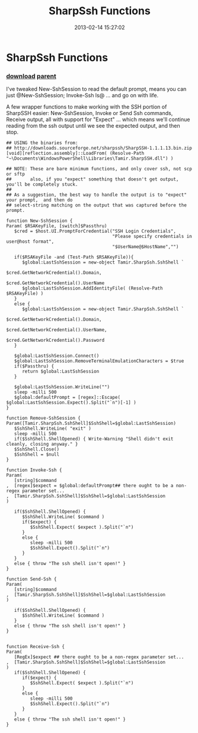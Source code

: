 ﻿---
pid:            3948
parent:         1010
children:       
poster:         Enter your zip code here
title:          SharpSsh Functions
date:           2013-02-14 15:27:02
description:    I've tweaked New-SshSession to read the default prompt, means you can just @New-SshSession; Invoke-Ssh ls@ ... and go on with life.

A few wrapper functions to make working with the SSH portion of SharpSSH easier: New-SshSession, Invoke or Send Ssh commands, Receive output, all with support for "Expect" ... which means we'll continue reading from the ssh output until we see the expected output, and then stop.
format:         posh
---

# SharpSsh Functions

### [download](3948.ps1) [parent](1010.md) 

I've tweaked New-SshSession to read the default prompt, means you can just @New-SshSession; Invoke-Ssh ls@ ... and go on with life.

A few wrapper functions to make working with the SSH portion of SharpSSH easier: New-SshSession, Invoke or Send Ssh commands, Receive output, all with support for "Expect" ... which means we'll continue reading from the ssh output until we see the expected output, and then stop.

```posh
## USING the binaries from:
## http://downloads.sourceforge.net/sharpssh/SharpSSH-1.1.1.13.bin.zip
[void][reflection.assembly]::LoadFrom( (Resolve-Path "~\Documents\WindowsPowerShell\Libraries\Tamir.SharpSSH.dll") )

## NOTE: These are bare minimum functions, and only cover ssh, not scp or sftp
##       also, if you "expect" something that doesn't get output, you'll be completely stuck.
##
## As a suggestion, the best way to handle the output is to "expect" your prompt,  and then do 
## select-string matching on the output that was captured before the prompt.

function New-SshSession {
Param( $RSAKeyFile, [switch]$Passthru)
   $cred = $host.UI.PromptForCredential("SSH Login Credentials",
                                        "Please specify credentials in user@host format",
                                        "$UserName@$HostName","")
                                           
   if($RSAKeyFile -and (Test-Path $RSAKeyFile)){
      $global:LastSshSession = new-object Tamir.SharpSsh.SshShell `
                                          $cred.GetNetworkCredential().Domain, 
                                          $cred.GetNetworkCredential().UserName
      $global:LastSshSession.AddIdentityFile( (Resolve-Path $RSAKeyFile) )
   }
   else {
      $global:LastSshSession = new-object Tamir.SharpSsh.SshShell `
                                          $cred.GetNetworkCredential().Domain, 
                                          $cred.GetNetworkCredential().UserName,
                                          $cred.GetNetworkCredential().Password
   }

   $global:LastSshSession.Connect()
   $global:LastSshSession.RemoveTerminalEmulationCharacters = $true
   if($Passthru) {
      return $global:LastSshSession
   }
   
   $global:LastSshSession.WriteLine("")
   sleep -milli 500
   $global:defaultPrompt = [regex]::Escape( $global:LastSshSession.Expect().Split("`n")[-1] )
}

function Remove-SshSession {
Param([Tamir.SharpSsh.SshShell]$SshShell=$global:LastSshSession)
   $SshShell.WriteLine( "exit" )
   sleep -milli 500
   if($SshShell.ShellOpened) { Write-Warning "Shell didn't exit cleanly, closing anyway." }
   $SshShell.Close()
   $SshShell = $null
}

function Invoke-Ssh {
Param(
   [string]$command
,  [regex]$expect = $global:defaultPrompt## there ought to be a non-regex parameter set...
,  [Tamir.SharpSsh.SshShell]$SshShell=$global:LastSshSession
)

   if($SshShell.ShellOpened) {
      $SshShell.WriteLine( $command )
      if($expect) {
         $SshShell.Expect( $expect ).Split("`n")
      }
      else {
         sleep -milli 500
         $SshShell.Expect().Split("`n")
      }
   }
   else { throw "The ssh shell isn't open!" } 
}

function Send-Ssh {
Param(
   [string]$command
,  [Tamir.SharpSsh.SshShell]$SshShell=$global:LastSshSession
)

   if($SshShell.ShellOpened) {
      $SshShell.WriteLine( $command )
   }
   else { throw "The ssh shell isn't open!" } 
}


function Receive-Ssh {
Param(
   [RegEx]$expect ## there ought to be a non-regex parameter set...
,  [Tamir.SharpSsh.SshShell]$SshShell=$global:LastSshSession
)
   if($SshShell.ShellOpened) {
      if($expect) {
         $SshShell.Expect( $expect ).Split("`n")
      }
      else {
         sleep -milli 500
         $SshShell.Expect().Split("`n")
      }
   }
   else { throw "The ssh shell isn't open!" } 
}
```
